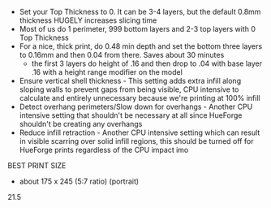 - Set your Top Thickness to 0.  It can be 3-4 layers, but the default 0.8mm thickness HUGELY increases slicing time
- Most of us do 1 perimeter, 999 bottom layers and 2-3 top layers with 0 Top Thickness
- For a nice, thick print, do 0.48 min depth and set the bottom three layers to 0.16mm and then 0.04 from there. Saves about 30 minutes
	- the first 3 layers do height of .16 and then drop to .04 with base layer .16 with a height range modifier on the model
- Ensure vertical shell thickness - This setting adds extra infill along sloping walls to prevent gaps from being visible, CPU intensive to calculate and entirely unnecessary because we're printing at 100% infill 
- Detect overhang perimeters/Slow down for overhangs - Another CPU intensive setting that shouldn't be necessary at all since HueForge shouldn't be creating any overhangs
- Reduce infill retraction - Another CPU intensive setting which can result in visible scarring over solid infill regions, this should be turned off for HueForge prints regardless of the CPU impact imo


BEST PRINT SIZE
- about 175 x 245 (5:7 ratio) (portrait)

21.5